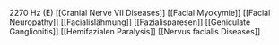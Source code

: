 2270 Hz (E)
[[Cranial Nerve VII Diseases]]
[[Facial Myokymie]]
[[Facial Neuropathy]]
[[Facialislähmung]]
[[Fazialisparesen]]
[[Geniculate Ganglionitis]]
[[Hemifazialen Paralysis]]
[[Nervus facialis Diseases]]